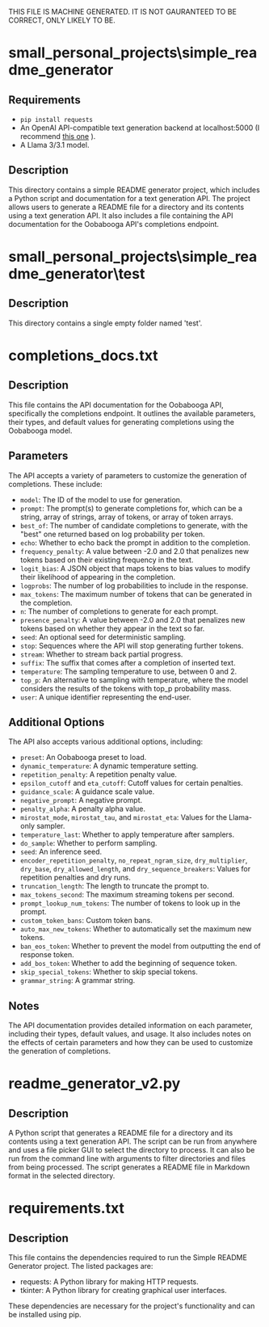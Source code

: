 THIS FILE IS MACHINE GENERATED. IT IS NOT GAURANTEED TO BE CORRECT, ONLY LIKELY TO BE.

# small_personal_projects\simple_readme_generator
## Requirements
- `pip install requests`
- An OpenAI API-compatible text generation backend at localhost:5000 (I recommend [this one](https://github.com/oobabooga/text-generation-webui) ).
- A Llama 3/3.1 model.
## Description
This directory contains a simple README generator project, which includes a Python script and documentation for a text generation API. The project allows users to generate a README file for a directory and its contents using a text generation API. It also includes a file containing the API documentation for the Oobabooga API's completions endpoint.

# small_personal_projects\simple_readme_generator\test
## Description
This directory contains a single empty folder named 'test'.

# completions_docs.txt
## Description
This file contains the API documentation for the Oobabooga API, specifically the completions endpoint. It outlines the available parameters, their types, and default values for generating completions using the Oobabooga model.

## Parameters
The API accepts a variety of parameters to customize the generation of completions. These include:

- `model`: The ID of the model to use for generation.
- `prompt`: The prompt(s) to generate completions for, which can be a string, array of strings, array of tokens, or array of token arrays.
- `best_of`: The number of candidate completions to generate, with the "best" one returned based on log probability per token.
- `echo`: Whether to echo back the prompt in addition to the completion.
- `frequency_penalty`: A value between -2.0 and 2.0 that penalizes new tokens based on their existing frequency in the text.
- `logit_bias`: A JSON object that maps tokens to bias values to modify their likelihood of appearing in the completion.
- `logprobs`: The number of log probabilities to include in the response.
- `max_tokens`: The maximum number of tokens that can be generated in the completion.
- `n`: The number of completions to generate for each prompt.
- `presence_penalty`: A value between -2.0 and 2.0 that penalizes new tokens based on whether they appear in the text so far.
- `seed`: An optional seed for deterministic sampling.
- `stop`: Sequences where the API will stop generating further tokens.
- `stream`: Whether to stream back partial progress.
- `suffix`: The suffix that comes after a completion of inserted text.
- `temperature`: The sampling temperature to use, between 0 and 2.
- `top_p`: An alternative to sampling with temperature, where the model considers the results of the tokens with top_p probability mass.
- `user`: A unique identifier representing the end-user.

## Additional Options
The API also accepts various additional options, including:

- `preset`: An Oobabooga preset to load.
- `dynamic_temperature`: A dynamic temperature setting.
- `repetition_penalty`: A repetition penalty value.
- `epsilon_cutoff` and `eta_cutoff`: Cutoff values for certain penalties.
- `guidance_scale`: A guidance scale value.
- `negative_prompt`: A negative prompt.
- `penalty_alpha`: A penalty alpha value.
- `mirostat_mode`, `mirostat_tau`, and `mirostat_eta`: Values for the Llama-only sampler.
- `temperature_last`: Whether to apply temperature after samplers.
- `do_sample`: Whether to perform sampling.
- `seed`: An inference seed.
- `encoder_repetition_penalty`, `no_repeat_ngram_size`, `dry_multiplier`, `dry_base`, `dry_allowed_length`, and `dry_sequence_breakers`: Values for repetition penalties and dry runs.
- `truncation_length`: The length to truncate the prompt to.
- `max_tokens_second`: The maximum streaming tokens per second.
- `prompt_lookup_num_tokens`: The number of tokens to look up in the prompt.
- `custom_token_bans`: Custom token bans.
- `auto_max_new_tokens`: Whether to automatically set the maximum new tokens.
- `ban_eos_token`: Whether to prevent the model from outputting the end of response token.
- `add_bos_token`: Whether to add the beginning of sequence token.
- `skip_special_tokens`: Whether to skip special tokens.
- `grammar_string`: A grammar string.

## Notes
The API documentation provides detailed information on each parameter, including their types, default values, and usage. It also includes notes on the effects of certain parameters and how they can be used to customize the generation of completions.

# readme_generator_v2.py
## Description
A Python script that generates a README file for a directory and its contents using a text generation API. The script can be run from anywhere and uses a file picker GUI to select the directory to process. It can also be run from the command line with arguments to filter directories and files from being processed. The script generates a README file in Markdown format in the selected directory.

# requirements.txt
## Description
This file contains the dependencies required to run the Simple README Generator project. The listed packages are:

- requests: A Python library for making HTTP requests.
- tkinter: A Python library for creating graphical user interfaces.

These dependencies are necessary for the project's functionality and can be installed using pip.